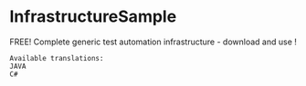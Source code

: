 # InfrastructureSample
FREE! Complete generic test automation infrastructure - download and use !

    Available translations: 
    JAVA 
    C# 
